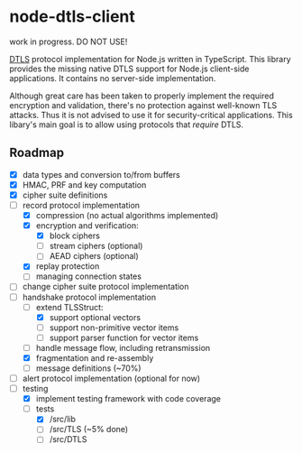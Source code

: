 # node-dtls-client

work in progress. DO NOT USE!


[DTLS](https://en.wikipedia.org/wiki/Datagram_Transport_Layer_Security) protocol implementation for Node.js written in TypeScript. This library provides the missing native DTLS support for Node.js client-side applications. It contains no server-side implementation.

Although great care has been taken to properly implement the required encryption and validation, there's no protection against well-known TLS attacks. Thus it is not advised to use it for security-critical applications. This libary's main goal is to allow using protocols that *require* DTLS.


## Roadmap
- [x] data types and conversion to/from buffers
- [x] HMAC, PRF and key computation
- [x] cipher suite definitions
- [ ] record protocol implementation
  - [x] compression (no actual algorithms implemented)
  - [x] encryption and verification:
	- [x] block ciphers
	- [ ] stream ciphers (optional)
	- [ ] AEAD ciphers (optional)
  - [x] replay protection
  - [ ] managing connection states
- [ ] change cipher suite protocol implementation
- [ ] handshake protocol implementation
  - [ ] extend TLSStruct:
	- [x] support optional vectors 
	- [ ] support non-primitive vector items
	- [ ] support parser function for vector items
  - [ ] handle message flow, including retransmission
  - [x] fragmentation and re-assembly
  - [ ] message definitions (~70%)
- [ ] alert protocol implementation (optional for now)
- [ ] testing
  - [x] implement testing framework with code coverage
  - [ ] tests
	- [x] /src/lib
	- [ ] /src/TLS (~5% done)
	- [ ] /src/DTLS
